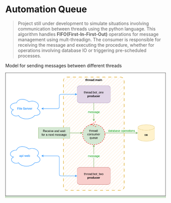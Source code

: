 # Automation Queue

>Project still under development to simulate situations involving communication between threads using the python language. This algorithm handles **FIFO(First-In-First-Out)** operations for message management using mult-threadign. The consumer is responsible for receiving the message and executing the procedure, whether for operations involving database IO or triggering pre-scheduled processes.

Model for sending messages between different threads

![alt text](https://github.com/rodrigmars/Automationqueue/blob/main/images/teste_thread.drawio.png?raw=true)
